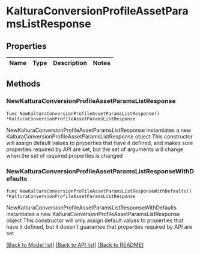 # KalturaConversionProfileAssetParamsListResponse

## Properties

Name | Type | Description | Notes
------------ | ------------- | ------------- | -------------

## Methods

### NewKalturaConversionProfileAssetParamsListResponse

`func NewKalturaConversionProfileAssetParamsListResponse() *KalturaConversionProfileAssetParamsListResponse`

NewKalturaConversionProfileAssetParamsListResponse instantiates a new KalturaConversionProfileAssetParamsListResponse object
This constructor will assign default values to properties that have it defined,
and makes sure properties required by API are set, but the set of arguments
will change when the set of required properties is changed

### NewKalturaConversionProfileAssetParamsListResponseWithDefaults

`func NewKalturaConversionProfileAssetParamsListResponseWithDefaults() *KalturaConversionProfileAssetParamsListResponse`

NewKalturaConversionProfileAssetParamsListResponseWithDefaults instantiates a new KalturaConversionProfileAssetParamsListResponse object
This constructor will only assign default values to properties that have it defined,
but it doesn't guarantee that properties required by API are set


[[Back to Model list]](../README.md#documentation-for-models) [[Back to API list]](../README.md#documentation-for-api-endpoints) [[Back to README]](../README.md)


